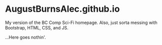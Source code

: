 # AugustBurnsAlec.github.io
My version of the BC Comp Sci-Fi homepage. Also, just sorta messing with
Bootstrap, HTML, CSS, and JS.


...Here goes nothin'.
